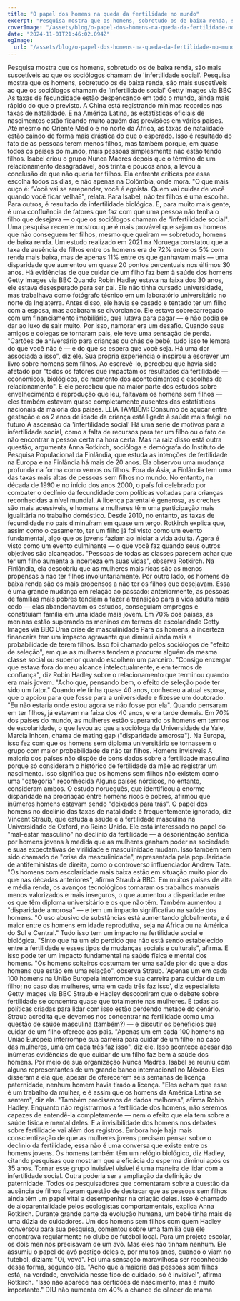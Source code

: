 ```yaml
---
title: "O papel dos homens na queda da fertilidade no mundo"
excerpt: "Pesquisa mostra que os homens, sobretudo os de baixa renda, são mais suscetíveis ao que os sociólogos chamam de 'infertilidade social'. Pesquisa mostr"
coverImage: "/assets/blog/o-papel-dos-homens-na-queda-da-fertilidade-no-mundo.jpg"
date: "2024-11-01T21:46:02.094Z"
ogImage:
  url: "/assets/blog/o-papel-dos-homens-na-queda-da-fertilidade-no-mundo.jpg"
---
```


Pesquisa mostra que os homens, sobretudo os de baixa renda, são mais suscetíveis ao que os sociólogos chamam de 'infertilidade social'. Pesquisa mostra que os homens, sobretudo os de baixa renda, são mais suscetíveis ao que os sociólogos chamam de 'infertilidade social'
Getty Images via BBC
As taxas de fecundidade estão despencando em todo o mundo, ainda mais rápido do que o previsto. A China está registrando mínimas recordes nas taxas de natalidade. E na América Latina, as estatísticas oficiais de nascimentos estão ficando muito aquém das previsões em vários países.
Até mesmo no Oriente Médio e no norte da África, as taxas de natalidade estão caindo de forma mais drástica do que o esperado. Isso é resultado do fato de as pessoas terem menos filhos, mas também porque, em quase todos os países do mundo, mais pessoas simplesmente não estão tendo filhos.
Isabel criou o grupo Nunca Madres depois que o término de um relacionamento desagradável, aos trinta e poucos anos, a levou à conclusão de que não queria ter filhos.
Ela enfrenta críticas por essa escolha todos os dias, e não apenas na Colômbia, onde mora.
"O que mais ouço é: ‘Você vai se arrepender, você é egoísta. Quem vai cuidar de você quando você ficar velha?", relata.
Para Isabel, não ter filhos é uma escolha. Para outros, é resultado da infertilidade biológica. E, para muito mais gente, é uma confluência de fatores que faz com que uma pessoa não tenha o filho que desejava — o que os sociólogos chamam de "infertilidade social".
Uma pesquisa recente mostrou que é mais provável que sejam os homens que não conseguem ter filhos, mesmo que queiram — sobretudo, homens de baixa renda.
Um estudo realizado em 2021 na Noruega constatou que a taxa de ausência de filhos entre os homens era de 72% entre os 5% com renda mais baixa, mas de apenas 11% entre os que ganhavam mais — uma disparidade que aumentou em quase 20 pontos percentuais nos últimos 30 anos.
Há evidências de que cuidar de um filho faz bem à saúde dos homens
Getty Images via BBC
Quando Robin Hadley estava na faixa dos 30 anos, ele estava desesperado para ser pai. Ele não tinha cursado universidade, mas trabalhava como fotógrafo técnico em um laboratório universitário no norte da Inglaterra.
Antes disso, ele havia se casado e tentado ter um filho com a esposa, mas acabaram se divorciando.
Ele estava sobrecarregado com um financiamento imobiliário, que lutava para pagar — e não podia se dar ao luxo de sair muito. Por isso, namorar era um desafio. Quando seus amigos e colegas se tornaram pais, ele teve uma sensação de perda.
"Cartões de aniversário para crianças ou chás de bebê, tudo isso te lembra do que você não é — e do que se espera que você seja. Há uma dor associada a isso", diz ele.
Sua própria experiência o inspirou a escrever um livro sobre homens sem filhos. Ao escrevê-lo, percebeu que havia sido afetado por "todos os fatores que impactam os resultados da fertilidade — econômicos, biológicos, de momento dos acontecimentos e escolhas de relacionamento".
E ele percebeu que na maior parte dos estudos sobre envelhecimento e reprodução que leu, faltavam os homens sem filhos — eles também estavam quase completamente ausentes das estatísticas nacionais da maioria dos países.
LEIA TAMBÉM:
Consumo de açúcar entre gestação e os 2 anos de idade da criança está ligado à saúde mais frágil no futuro
A ascensão da 'infertilidade social'
Há uma série de motivos para a infertilidade social, como a falta de recursos para ter um filho ou o fato de não encontrar a pessoa certa na hora certa.
Mas na raiz disso está outra questão, argumenta Anna Rotkirch, socióloga e demógrafa do Instituto de Pesquisa Populacional da Finlândia, que estuda as intenções de fertilidade na Europa e na Finlândia há mais de 20 anos. Ela observou uma mudança profunda na forma como vemos os filhos.
Fora da Ásia, a Finlândia tem uma das taxas mais altas de pessoas sem filhos no mundo. No entanto, na década de 1990 e no início dos anos 2000, o país foi celebrado por combater o declínio da fecundidade com políticas voltadas para crianças reconhecidas a nível mundial. A licença parental é generosa, as creches são mais acessíveis, e homens e mulheres têm uma participação mais igualitária no trabalho doméstico.
Desde 2010, no entanto, as taxas de fecundidade no país diminuíram em quase um terço.
Rotkirch explica que, assim como o casamento, ter um filho já foi visto como um evento fundamental, algo que os jovens faziam ao iniciar a vida adulta. Agora é visto como um evento culminante — o que você faz quando seus outros objetivos são alcançados.
"Pessoas de todas as classes parecem achar que ter um filho aumenta a incerteza em suas vidas", observa Rotkirch.
Na Finlândia, ela descobriu que as mulheres mais ricas são as menos propensas a não ter filhos involuntariamente. Por outro lado, os homens de baixa renda são os mais propensos a não ter os filhos que desejavam.
Essa é uma grande mudança em relação ao passado: anteriormente, as pessoas de famílias mais pobres tendiam a fazer a transição para a vida adulta mais cedo — elas abandonavam os estudos, conseguiam empregos e constituíam família em uma idade mais jovem.
Em 70% dos países, as meninas estão superando os meninos em termos de escolaridade
Getty Images via BBC
Uma crise de masculinidade
Para os homens, a incerteza financeira tem um impacto agravante que diminui ainda mais a probabilidade de terem filhos. Isso foi chamado pelos sociólogos de "efeito de seleção", em que as mulheres tendem a procurar alguém da mesma classe social ou superior quando escolhem um parceiro.
"Consigo enxergar que estava fora do meu alcance intelectualmente, e em termos de confiança", diz Robin Hadley sobre o relacionamento que terminou quando era mais jovem. 
"Acho que, pensando bem, o efeito de seleção pode ter sido um fator."
Quando ele tinha quase 40 anos, conheceu a atual esposa, que o apoiou para que fosse para a universidade e fizesse um doutorado.  "Eu não estaria onde estou agora se não fosse por ela". Quando pensaram em ter filhos, já estavam na faixa dos 40 anos, e era tarde demais.
Em 70% dos países do mundo, as mulheres estão superando os homens em termos de escolaridade, o que levou ao que a socióloga da Universidade de Yale, Marcia Inhorn, chama de mating gap ("disparidade amorosa"). Na Europa, isso fez com que os homens sem diploma universitário se tornassem o grupo com maior probabilidade de não ter filhos.
Homens invisíveis
A maioria dos países não dispõe de bons dados sobre a fertilidade masculina porque só consideram o histórico de fertilidade da mãe ao registrar um nascimento. Isso significa que os homens sem filhos não existem como uma "categoria" reconhecida
Alguns países nórdicos, no entanto, consideram ambos. O estudo norueguês, que identificou a enorme disparidade na procriação entre homens ricos e pobres, afirmou que inúmeros homens estavam sendo "deixados para trás".
O papel dos homens no declínio das taxas de natalidade é frequentemente ignorado, diz Vincent Straub, que estuda a saúde e a fertilidade masculina na Universidade de Oxford, no Reino Unido.
Ele está interessado no papel do "mal-estar masculino" no declínio da fertilidade —  a desorientação sentida por homens jovens à medida que as mulheres ganham poder na sociedade e suas expectativas de virilidade e masculinidade mudam.
Isso também tem sido chamado de "crise da masculinidade", representada pela popularidade de antifeministas de direita, como o controverso influenciador Andrew Tate.
"Os homens com escolaridade mais baixa estão em situação muito pior do que nas décadas anteriores", afirma Straub à BBC.
Em muitos países de alta e média renda, os avanços tecnológicos tornaram os trabalhos manuais menos valorizados e mais inseguros, o que aumentou a disparidade entre os que têm diploma universitário e os que não têm.
Também aumentou a "disparidade amorosa" — e tem um impacto significativo na saúde dos homens.
"O uso abusivo de substâncias está aumentando globalmente, e é maior entre os homens em idade reprodutiva, seja na África ou na América do Sul e Central."
Tudo isso tem um impacto na fertilidade social e biológica. "Sinto que há um elo perdido que não está sendo estabelecido entre a fertilidade e esses tipos de mudanças sociais e culturais", afirma.
E isso pode ter um impacto fundamental na saúde física e mental dos homens. "Os homens solteiros costumam ter uma saúde pior do que a dos homens que estão em uma relação", observa Straub.
'Apenas um em cada 100 homens na União Europeia interrompe sua carreira para cuidar de um filho; no caso das mulheres, uma em cada três faz isso', diz especialista
Getty Images via BBC
Straub e Hadley descobriram que o debate sobre fertilidade se concentra quase que totalmente nas mulheres. E todas as políticas criadas para lidar com isso estão perdendo metade do cenário.
Straub acredita que devemos nos concentrar na fertilidade como uma questão de saúde masculina (também?) — e discutir os benefícios que cuidar de um filho oferece aos pais.
"Apenas um em cada 100 homens na União Europeia interrompe sua carreira para cuidar de um filho; no caso das mulheres, uma em cada três faz isso", diz ele. Isso acontece apesar das inúmeras evidências de que cuidar de um filho faz bem à saúde dos homens.
Por meio de sua organização Nunca Madres, Isabel se reuniu com alguns representantes de um grande banco internacional no México. Eles disseram a ela que, apesar de oferecerem seis semanas de licença paternidade, nenhum homem havia tirado a licença.
"Eles acham que esse é um trabalho da mulher, e é assim que os homens da América Latina se sentem", diz ela.
"Também precisamos de dados melhores", afirma Robin Hadley. Enquanto não registrarmos a fertilidade dos homens, não seremos capazes de entendê-la completamente — nem o efeito que ela tem sobre a saúde física e mental deles.
E a invisibilidade dos homens nos debates sobre fertilidade vai além dos registros. Embora hoje haja mais conscientização de que as mulheres jovens precisam pensar sobre o declínio da fertilidade, essa não é uma conversa que existe entre os homens jovens.
Os homens também têm um relógio biológico, diz Hadley, citando pesquisas que mostram que a eficácia do esperma diminui após os 35 anos.
Tornar esse grupo invisível visível é uma maneira de lidar com a infertilidade social. Outra poderia ser a ampliação da definição de paternidade.
Todos os pesquisadores que comentaram sobre a questão da ausência de filhos fizeram questão de destacar que as pessoas sem filhos ainda têm um papel vital a desempenhar na criação deles.
Isso é chamado de aloparentalidade pelos ecologistas comportamentais, explica Anna Rotkirch. Durante grande parte da evolução humana, um bebê tinha mais de uma dúzia de cuidadores.
Um dos homens sem filhos com quem Hadley conversou para sua pesquisa, comentou sobre uma família que ele encontrava regularmente no clube de futebol local. Para um projeto escolar, os dois meninos precisavam de um avô. Mas eles não tinham nenhum.
Ele assumiu o papel de avô postiço deles e, por muitos anos, quando o viam no futebol, diziam: "Oi, vovô". Foi uma sensação maravilhosa ser reconhecido dessa forma, segundo ele.
"Acho que a maioria das pessoas sem filhos está, na verdade, envolvida nesse tipo de cuidado, só é invisível", afirma Rotkirch.
"Isso não aparece nas certidões de nascimento, mas é muito importante."
DIU não aumenta em 40% a chance de câncer de mama
